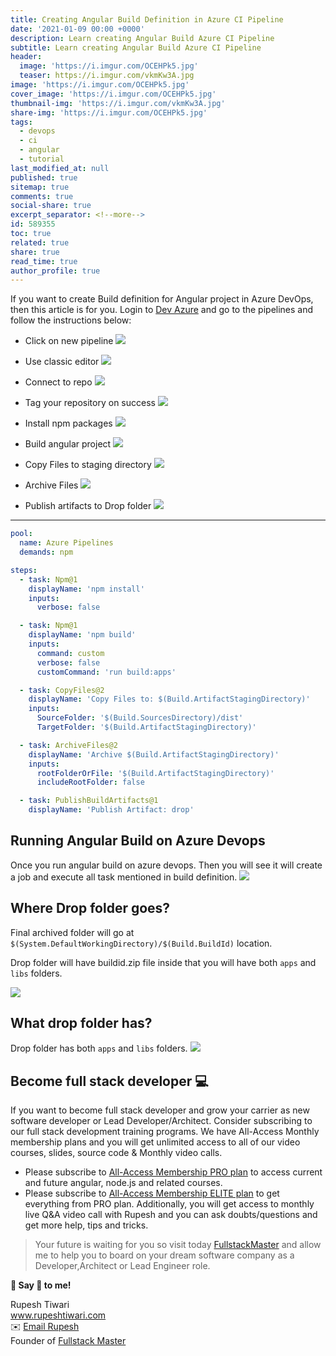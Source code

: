 ```yaml
---
title: Creating Angular Build Definition in Azure CI Pipeline
date: '2021-01-09 00:00 +0000'
description: Learn creating Angular Build Azure CI Pipeline
subtitle: Learn creating Angular Build Azure CI Pipeline
header:
  image: 'https://i.imgur.com/OCEHPk5.jpg'
  teaser: https://i.imgur.com/vkmKw3A.jpg
image: 'https://i.imgur.com/OCEHPk5.jpg'
cover_image: 'https://i.imgur.com/OCEHPk5.jpg'
thumbnail-img: 'https://i.imgur.com/vkmKw3A.jpg'
share-img: 'https://i.imgur.com/OCEHPk5.jpg'
tags:
  - devops
  - ci
  - angular
  - tutorial
last_modified_at: null
published: true
sitemap: true
comments: true
social-share: true
excerpt_separator: <!--more-->
id: 589355
toc: true
related: true
share: true
read_time: true
author_profile: true
---
```


If you want to create Build definition for Angular project in Azure DevOps, then
this article is for you. Login to
<a href="https://dev.azure.com/" class="crayons-link">Dev Azure</a> and go to
the pipelines and follow the instructions below:

- Click on new pipeline ![](https://i.imgur.com/lL89yiV.png)

- Use classic editor ![](https://i.imgur.com/8wKAv3h.png)

- Connect to repo ![](https://i.imgur.com/q5iSJZO.png)

- Tag your repository on success ![](https://i.imgur.com/bS4MlDc.png)

- Install npm packages ![](https://i.imgur.com/qmxh1BG.png)

- Build angular project ![](https://i.imgur.com/AYjqRfy.png)

- Copy Files to staging directory ![](https://i.imgur.com/ZccWGkS.png)

- Archive Files ![](https://i.imgur.com/kVK0idi.png)

- Publish artifacts to Drop folder ![](https://i.imgur.com/wyaK8G1.png)

---

```yaml
pool:
  name: Azure Pipelines
  demands: npm

steps:
  - task: Npm@1
    displayName: 'npm install'
    inputs:
      verbose: false

  - task: Npm@1
    displayName: 'npm build'
    inputs:
      command: custom
      verbose: false
      customCommand: 'run build:apps'

  - task: CopyFiles@2
    displayName: 'Copy Files to: $(Build.ArtifactStagingDirectory)'
    inputs:
      SourceFolder: '$(Build.SourcesDirectory)/dist'
      TargetFolder: '$(Build.ArtifactStagingDirectory)'

  - task: ArchiveFiles@2
    displayName: 'Archive $(Build.ArtifactStagingDirectory)'
    inputs:
      rootFolderOrFile: '$(Build.ArtifactStagingDirectory)'
      includeRootFolder: false

  - task: PublishBuildArtifacts@1
    displayName: 'Publish Artifact: drop'
```

## Running Angular Build on Azure Devops

Once you run angular build on azure devops. Then you will see it will create a
job and execute all task mentioned in build definition.
![](https://i.imgur.com/F2mvHHa.png)

## Where Drop folder goes?

Final archived folder will go at
`$(System.DefaultWorkingDirectory)/$(Build.BuildId)` location.

Drop folder will have buildid.zip file inside that you will have both `apps` and
`libs` folders.

![](https://i.imgur.com/fk6r96i.png)

## What drop folder has?

Drop folder has both `apps` and `libs` folders.
![](https://i.imgur.com/OdEd027.png)

## Become full stack developer 💻

If you want to become full stack developer and grow your carrier as new software
developer or Lead Developer/Architect. Consider subscribing to our full stack
development training programs. We have All-Access Monthly membership plans and
you will get unlimited access to all of our video courses, slides, source code &
Monthly video calls.

- Please subscribe to
  [All-Access Membership PRO plan](https://www.fullstackmaster.net/pro) to
  access current and future angular, node.js and related courses.
- Please subscribe to
  [All-Access Membership ELITE plan](https://www.fullstackmaster.net/elite) to
  get everything from PRO plan. Additionally, you will get access to monthly
  live Q&A video call with Rupesh and you can ask doubts/questions and get more
  help, tips and tricks.

> Your future is waiting for you so visit today
> [FullstackMaster](www.fullstackmaster.net) and allow me to help you to board
> on your dream software company as a Developer,Architect or Lead Engineer role.

**💖 Say 👋 to me!**

<div> 
Rupesh Tiwari </div><div>
<a href="https://www.rupeshtiwari.com"> www.rupeshtiwari.com</a> </div><div>
✉️ <a href="mailto:fullstackmaster1@gmail.com?subject=Hi"> Email Rupesh</a> </div><div>
Founder of <a href="https://www.fullstackmaster.net"> Fullstack Master</a></div><div>
</div>
